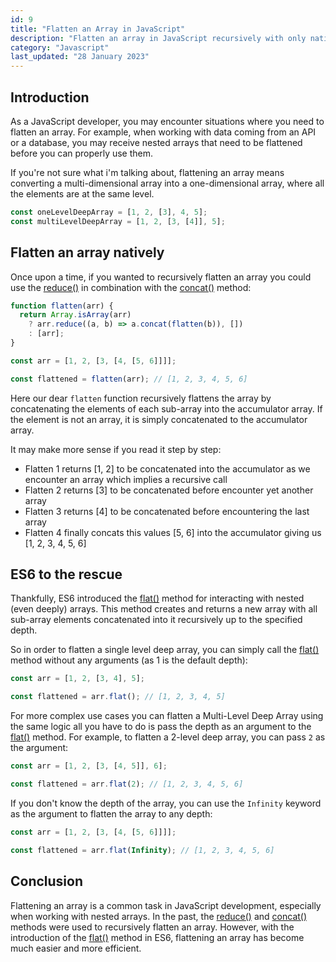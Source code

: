 ```yaml
---
id: 9
title: "Flatten an Array in JavaScript"
description: "Flatten an array in JavaScript recursively with only native JavaScript."
category: "Javascript"
last_updated: "28 January 2023"
---
```


## Introduction

As a JavaScript developer, you may encounter situations where you need to flatten an array. For example, when working with data coming from an API or a database, you may receive nested arrays that need to be flattened before you can properly use them.

If you're not sure what i'm talking about, flattening an array means converting a multi-dimensional array into a one-dimensional array, where all the elements are at the same level.

```js
const oneLevelDeepArray = [1, 2, [3], 4, 5];
const multiLevelDeepArray = [1, 2, [3, [4]], 5];
```

## Flatten an array natively

Once upon a time, if you wanted to recursively flatten an array you could use the [reduce()](https://developer.mozilla.org/en-US/docs/Web/JavaScript/Reference/Global_Objects/Array/Reduce) in combination with the [concat()](https://developer.mozilla.org/en-US/docs/Web/JavaScript/Reference/Global_Objects/Array/concat) method:

```js
function flatten(arr) {
  return Array.isArray(arr)
    ? arr.reduce((a, b) => a.concat(flatten(b)), [])
    : [arr];
}

const arr = [1, 2, [3, [4, [5, 6]]]];

const flattened = flatten(arr); // [1, 2, 3, 4, 5, 6]
```

Here our dear `flatten` function recursively flattens the array by concatenating the elements of each sub-array into the accumulator array. If the element is not an array, it is simply concatenated to the accumulator array.

It may make more sense if you read it step by step:
- Flatten 1 returns [1, 2] to be concatenated into the accumulator as we encounter an array which implies a recursive call
- Flatten 2 returns [3] to be concatenated before encounter yet another array
- Flatten 3 returns [4] to be concatenated before encountering the last array
- Flatten 4 finally concats this values [5, 6] into the accumulator giving us [1, 2, 3, 4, 5, 6]

## ES6 to the rescue

Thankfully, ES6 introduced the [flat()](https://developer.mozilla.org/en-US/docs/Web/JavaScript/Reference/Global_Objects/Array/flat) method for interacting with nested (even deeply) arrays. This method creates and returns a new array with all sub-array elements concatenated into it recursively up to the specified depth.

So in order to flatten a single level deep array, you can simply call the [flat()](https://developer.mozilla.org/en-US/docs/Web/JavaScript/Reference/Global_Objects/Array/flat) method without any arguments (as 1 is the default depth):

```js
const arr = [1, 2, [3, 4], 5];

const flattened = arr.flat(); // [1, 2, 3, 4, 5]
```

For more complex use cases you can flatten a Multi-Level Deep Array using the same logic all you have to do is pass the depth as an argument to the [flat()](https://developer.mozilla.org/en-US/docs/Web/JavaScript/Reference/Global_Objects/Array/flat) method. For example, to flatten a 2-level deep array, you can pass `2` as the argument:

```js
const arr = [1, 2, [3, [4, 5]], 6];

const flattened = arr.flat(2); // [1, 2, 3, 4, 5, 6]
```

If you don't know the depth of the array, you can use the `Infinity` keyword as the argument to flatten the array to any depth:

```js
const arr = [1, 2, [3, [4, [5, 6]]]];

const flattened = arr.flat(Infinity); // [1, 2, 3, 4, 5, 6]
```

## Conclusion

Flattening an array is a common task in JavaScript development, especially when working with nested arrays. In the past, the [reduce()](https://developer.mozilla.org/en-US/docs/Web/JavaScript/Reference/Global_Objects/Array/Reduce) and [concat()](https://developer.mozilla.org/en-US/docs/Web/JavaScript/Reference/Global_Objects/Array/concat) methods were used to recursively flatten an array. However, with the introduction of the [flat()](https://developer.mozilla.org/en-US/docs/Web/JavaScript/Reference/Global_Objects/Array/flat) method in ES6, flattening an array has become much easier and more efficient.
